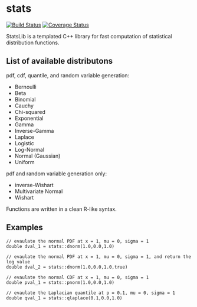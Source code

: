 # stats

[![Build Status](https://travis-ci.org/kthohr/stats.svg?branch=master)](https://travis-ci.org/kthohr/stats)
[![Coverage Status](https://codecov.io/github/kthohr/stats/coverage.svg?branch=master)](https://codecov.io/github/kthohr/stats?branch=master)

StatsLib is a templated C++ library for fast computation of statistical distribution functions.

## List of available distributons

pdf, cdf, quantile, and random variable generation:

* Bernoulli
* Beta
* Binomial
* Cauchy
* Chi-squared
* Exponential
* Gamma
* Inverse-Gamma
* Laplace
* Logistic
* Log-Normal
* Normal (Gaussian)
* Uniform

pdf and random variable generation only:

* inverse-Wishart
* Multivariate Normal
* Wishart

Functions are written in a clean R-like syntax.

## Examples

```
// evaulate the normal PDF at x = 1, mu = 0, sigma = 1
double dval_1 = stats::dnorm(1.0,0.0,1.0)
 
// evaulate the normal PDF at x = 1, mu = 0, sigma = 1, and return the log value
double dval_2 = stats::dnorm(1.0,0.0,1.0,true)
 
// evaulate the normal CDF at x = 1, mu = 0, sigma = 1
double pval_1 = stats::pnorm(1.0,0.0,1.0)
 
// evaulate the Laplacian quantile at p = 0.1, mu = 0, sigma = 1
double qval_1 = stats::qlaplace(0.1,0.0,1.0)
```

